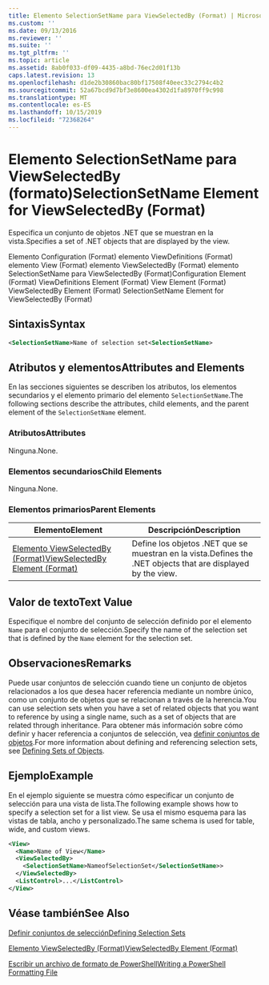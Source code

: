 ```yaml
---
title: Elemento SelectionSetName para ViewSelectedBy (Format) | Microsoft Docs
ms.custom: ''
ms.date: 09/13/2016
ms.reviewer: ''
ms.suite: ''
ms.tgt_pltfrm: ''
ms.topic: article
ms.assetid: 8ab0f033-df09-4435-a8bd-76ec2d01f13b
caps.latest.revision: 13
ms.openlocfilehash: d1de2b30860bac80bf17508f40eec33c2794c4b2
ms.sourcegitcommit: 52a67bcd9d7bf3e8600ea4302d1fa8970ff9c998
ms.translationtype: MT
ms.contentlocale: es-ES
ms.lasthandoff: 10/15/2019
ms.locfileid: "72368264"
---
```

# <a name="selectionsetname-element-for-viewselectedby-format"></a><span data-ttu-id="88e66-102">Elemento SelectionSetName para ViewSelectedBy (formato)</span><span class="sxs-lookup"><span data-stu-id="88e66-102">SelectionSetName Element for ViewSelectedBy (Format)</span></span>

<span data-ttu-id="88e66-103">Especifica un conjunto de objetos .NET que se muestran en la vista.</span><span class="sxs-lookup"><span data-stu-id="88e66-103">Specifies a set of .NET objects that are displayed by the view.</span></span>

<span data-ttu-id="88e66-104">Elemento Configuration (Format) elemento ViewDefinitions (Format) elemento View (Format) elemento ViewSelectedBy (Format) elemento SelectionSetName para ViewSelectedBy (Format)</span><span class="sxs-lookup"><span data-stu-id="88e66-104">Configuration Element (Format) ViewDefinitions Element (Format) View Element (Format) ViewSelectedBy Element (Format) SelectionSetName Element for ViewSelectedBy (Format)</span></span>

## <a name="syntax"></a><span data-ttu-id="88e66-105">Sintaxis</span><span class="sxs-lookup"><span data-stu-id="88e66-105">Syntax</span></span>

```xml
<SelectionSetName>Name of selection set<SelectionSetName>
```

## <a name="attributes-and-elements"></a><span data-ttu-id="88e66-106">Atributos y elementos</span><span class="sxs-lookup"><span data-stu-id="88e66-106">Attributes and Elements</span></span>

<span data-ttu-id="88e66-107">En las secciones siguientes se describen los atributos, los elementos secundarios y el elemento primario del elemento `SelectionSetName`.</span><span class="sxs-lookup"><span data-stu-id="88e66-107">The following sections describe the attributes, child elements, and the parent element of the `SelectionSetName` element.</span></span>

### <a name="attributes"></a><span data-ttu-id="88e66-108">Atributos</span><span class="sxs-lookup"><span data-stu-id="88e66-108">Attributes</span></span>

<span data-ttu-id="88e66-109">Ninguna.</span><span class="sxs-lookup"><span data-stu-id="88e66-109">None.</span></span>

### <a name="child-elements"></a><span data-ttu-id="88e66-110">Elementos secundarios</span><span class="sxs-lookup"><span data-stu-id="88e66-110">Child Elements</span></span>

<span data-ttu-id="88e66-111">Ninguna.</span><span class="sxs-lookup"><span data-stu-id="88e66-111">None.</span></span>

### <a name="parent-elements"></a><span data-ttu-id="88e66-112">Elementos primarios</span><span class="sxs-lookup"><span data-stu-id="88e66-112">Parent Elements</span></span>

|<span data-ttu-id="88e66-113">Elemento</span><span class="sxs-lookup"><span data-stu-id="88e66-113">Element</span></span>|<span data-ttu-id="88e66-114">Descripción</span><span class="sxs-lookup"><span data-stu-id="88e66-114">Description</span></span>|
|-------------|-----------------|
|[<span data-ttu-id="88e66-115">Elemento ViewSelectedBy (Format)</span><span class="sxs-lookup"><span data-stu-id="88e66-115">ViewSelectedBy Element (Format)</span></span>](./viewselectedby-element-format.md)|<span data-ttu-id="88e66-116">Define los objetos .NET que se muestran en la vista.</span><span class="sxs-lookup"><span data-stu-id="88e66-116">Defines the .NET objects that are displayed by the view.</span></span>|

## <a name="text-value"></a><span data-ttu-id="88e66-117">Valor de texto</span><span class="sxs-lookup"><span data-stu-id="88e66-117">Text Value</span></span>

<span data-ttu-id="88e66-118">Especifique el nombre del conjunto de selección definido por el elemento `Name` para el conjunto de selección.</span><span class="sxs-lookup"><span data-stu-id="88e66-118">Specify the name of the selection set that is defined by the `Name` element for the selection set.</span></span>

## <a name="remarks"></a><span data-ttu-id="88e66-119">Observaciones</span><span class="sxs-lookup"><span data-stu-id="88e66-119">Remarks</span></span>

<span data-ttu-id="88e66-120">Puede usar conjuntos de selección cuando tiene un conjunto de objetos relacionados a los que desea hacer referencia mediante un nombre único, como un conjunto de objetos que se relacionan a través de la herencia.</span><span class="sxs-lookup"><span data-stu-id="88e66-120">You can use selection sets when you have a set of related objects that you want to reference by using a single name, such as a set of objects that are related through inheritance.</span></span> <span data-ttu-id="88e66-121">Para obtener más información sobre cómo definir y hacer referencia a conjuntos de selección, vea [definir conjuntos de objetos](./defining-selection-sets.md).</span><span class="sxs-lookup"><span data-stu-id="88e66-121">For more information about defining and referencing selection sets, see [Defining Sets of Objects](./defining-selection-sets.md).</span></span>

## <a name="example"></a><span data-ttu-id="88e66-122">Ejemplo</span><span class="sxs-lookup"><span data-stu-id="88e66-122">Example</span></span>

<span data-ttu-id="88e66-123">En el ejemplo siguiente se muestra cómo especificar un conjunto de selección para una vista de lista.</span><span class="sxs-lookup"><span data-stu-id="88e66-123">The following example shows how to specify a selection set for a list view.</span></span> <span data-ttu-id="88e66-124">Se usa el mismo esquema para las vistas de tabla, ancho y personalizado.</span><span class="sxs-lookup"><span data-stu-id="88e66-124">The same schema is used for table, wide, and custom views.</span></span>

```xml
<View>
  <Name>Name of View</Name>
  <ViewSelectedBy>
    <SelectionSetName>NameofSelectionSet</SelectionSetName>>
  </ViewSelectedBy>
  <ListControl>...</ListControl>
</View>
```

## <a name="see-also"></a><span data-ttu-id="88e66-125">Véase también</span><span class="sxs-lookup"><span data-stu-id="88e66-125">See Also</span></span>

[<span data-ttu-id="88e66-126">Definir conjuntos de selección</span><span class="sxs-lookup"><span data-stu-id="88e66-126">Defining Selection Sets</span></span>](./defining-selection-sets.md)

[<span data-ttu-id="88e66-127">Elemento ViewSelectedBy (Format)</span><span class="sxs-lookup"><span data-stu-id="88e66-127">ViewSelectedBy Element (Format)</span></span>](./viewselectedby-element-format.md)

[<span data-ttu-id="88e66-128">Escribir un archivo de formato de PowerShell</span><span class="sxs-lookup"><span data-stu-id="88e66-128">Writing a PowerShell Formatting File</span></span>](./writing-a-powershell-formatting-file.md)
